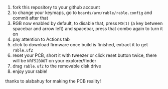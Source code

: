 1. fork this repository to your github account
2. to change your keymaps, go to `boards/arm/rable/rable.config` and commit after that
3. RGB now enabled by default, to disable that, press `MO(1)` (a key between spacebar and arrow left) and spacebar, press that combo again to turn it on
4. pay attention to Actions tab
5. click to download firmware once build is finished, extract it to get `rable.uf2`
6. reset your PCB, short it with tweezer or click reset button twice, there will be `NRF52BOOT` on your explorer/finder
7. drag `rable.uf2` to the removable disk drive
8. enjoy your rable!

thanks to alabahuy for making the PCB reality!
